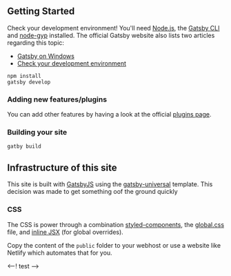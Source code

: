 ## Getting Started

Check your development environment! You'll need [Node.js](https://nodejs.org/en/), the [Gatsby CLI](https://www.gatsbyjs.org/docs/) and [node-gyp](https://github.com/nodejs/node-gyp#installation) installed. The official Gatsby website also lists two articles regarding this topic:

- [Gatsby on Windows](https://www.gatsbyjs.org/docs/gatsby-on-windows/)
- [Check your development environment](https://www.gatsbyjs.org/tutorial/part-zero/)

```
npm install
gatsby develop
```

### Adding new features/plugins

You can add other features by having a look at the official [plugins page](https://www.gatsbyjs.org/docs/plugins/).

### Building your site

```
gatby build
```

## Infrastructure of this site

This site is built with [GatsbyJS](https://www.gatsbyjs.org/) using the [gatsby-universal](https://github.com/fabe/gatsby-universal) template. This decision was made to get something oof the ground quickly

### CSS

The CSS is power through a combination [styled-components](https://www.styled-components.com/), the [global.css](https://github.com/bdougie/codeNaija/blob/master/src/global.css.js) file, and [inline JSX](https://github.com/bdougie/codeNaija/blob/7c682f6e5173751301ee0dfb967035a0a4bdd4b3/src/pages/index.js#L74) (for global overrides).


Copy the content of the `public` folder to your webhost or use a website like Netlify which automates that for you.

<--! test -->

